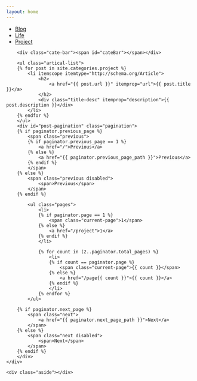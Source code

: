 ```yaml
---
layout: home
---
```


<div class="index-content project">
    <div class="section">
        <ul class="artical-cate">
            <li><a href="/"><span>Blog</span></a></li>
            <li><a href="/life"><span>Life</span></a></li>
            <li class="on"><a href="/project"><span>Project</span></a></li>
        </ul>

        <div class="cate-bar"><span id="cateBar"></span></div>

        <ul class="artical-list">
        {% for post in site.categories.project %}
            <li itemscope itemtype="http://schema.org/Article">
                <h2>
                    <a href="{{ post.url }}" itemprop="url">{{ post.title }}</a>
                </h2>
                <div class="title-desc" itemprop="description">{{ post.description }}</div>
            </li>
        {% endfor %}
        </ul>
		<div id="post-pagination" class="pagination">
		{% if paginator.previous_page %}
			<span class="previous">
			{% if paginator.previous_page == 1 %}
				<a href="/">Previous</a>
			{% else %}
				<a href="{{ paginator.previous_page_path }}">Previous</a>
			{% endif %}
			</span>
		{% else %}
			<span class="previous disabled">
				<span>Previous</span>
			</span>
		{% endif %}

			<ul class="pages">
				<li>
				{% if paginator.page == 1 %}
					<span class="current-page">1</span>
				{% else %}
					<a href="/project">1</a>
				{% endif %}
				</li>

				{% for count in (2..paginator.total_pages) %}
					<li>
					{% if count == paginator.page %}
						<span class="current-page">{{ count }}</span>
					{% else %}
						<a href="/page{{ count }}">{{ count }}</a>
					{% endif %}
					</li>
				{% endfor %}
			</ul>

		{% if paginator.next_page %}
			<span class="next">
				<a href="{{ paginator.next_page_path }}">Next</a>
			</span>
		{% else %}
			<span class="next disabled">
				<span>Next</span>
			</span>
		{% endif %}
		</div>
    </div>

    <div class="aside"></div>
</div>
